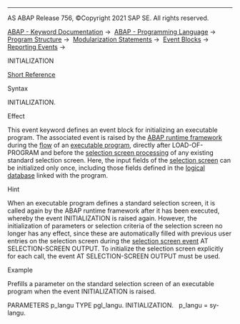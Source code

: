   

* * *

AS ABAP Release 756, ©Copyright 2021 SAP SE. All rights reserved.

[ABAP - Keyword Documentation](javascript:call_link\('abenabap.htm'\)) →  [ABAP - Programming Language](javascript:call_link\('abenabap_reference.htm'\)) →  [Program Structure](javascript:call_link\('abenabap_program_layout.htm'\)) →  [Modularization Statements](javascript:call_link\('abenabap_language_modularization.htm'\)) →  [Event Blocks](javascript:call_link\('abenevent_blocks.htm'\)) →  [Reporting Events](javascript:call_link\('abenabap_processing_blocks.htm'\)) → 

INITIALIZATION

[Short Reference](javascript:call_link\('abapinitialization_shortref.htm'\))

Syntax

INITIALIZATION.

Effect

This event keyword defines an event block for initializing an executable program. The associated event is raised by the [ABAP runtime framework](javascript:call_link\('abenabap_runtime_frmwk_glosry.htm'\) "Glossary Entry") during the [flow](javascript:call_link\('abenreporting_process.htm'\)) of an [executable program](javascript:call_link\('abenexecutable_program_glosry.htm'\) "Glossary Entry"), directly after LOAD-OF-PROGRAM and before the [selection screen processing](javascript:call_link\('abenselscreen_processing_glosry.htm'\) "Glossary Entry") of any existing standard selection screen. Here, the input fields of the [selection screen](javascript:call_link\('abenselection_screen_glosry.htm'\) "Glossary Entry") can be initialized only once, including those fields defined in the [logical database](javascript:call_link\('abenlogical_data_base_glosry.htm'\) "Glossary Entry") linked with the program.

Hint

When an executable program defines a standard selection screen, it is called again by the ABAP runtime framework after it has been executed, whereby the event INITIALIZATION is raised again. However, the initialization of parameters or selection criteria of the selection screen no longer has any effect, since these are automatically filled with previous user entries on the selection screen during the [selection screen event](javascript:call_link\('abenselection_screen_event_glosry.htm'\) "Glossary Entry") AT SELECTION-SCREEN OUTPUT. To initialize the selection screen explicitly for each call, the event AT SELECTION-SCREEN OUTPUT must be used.

Example

Prefills a parameter on the standard selection screen of an executable program when the event INITIALIZATION is raised.

PARAMETERS p\_langu TYPE pgl\_langu.
INITIALIZATION.
  p\_langu = sy-langu.